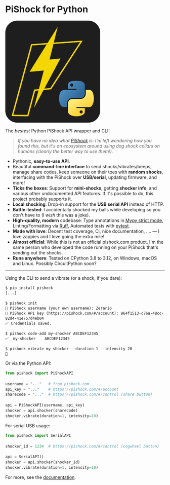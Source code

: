 # PiShock for Python

![Python PiShock Logo](docs/_static/logo.png)

The *bestest* Python PiShock API wrapper and CLI!

> *If you have no idea what [PiShock](https://pishock.com/#/?campaign=zerario) is: I'm left wondering how you found this, but it's an ecosystem around using dog shock collars on humans (clearly the better way to use them!).*

- Pythonic, **easy-to-use API**.
- Beautiful **command-line interface** to send shocks/vibrates/beeps, manage share codes, keep someone on their toes with **random shocks**, interfacing with the PiShock over **USB/serial**, updating firmware, and more!
- **Ticks the boxes**: Support for **mini-shocks**, getting **shocker info**, and various other undocumented API features. If it's possible to do, this project probably supports it.
- **Local shocking**: Drop-in support for the **USB serial API** instead of HTTP.
- **Battle-tested**: I accidentally shocked my balls while developing so you don't have to (I *wish* this was a joke).
- **High-quality, modern** codebase: Type annotations in [Mypy strict mode](https://mypy.readthedocs.io/en/stable/), Linting/Formatting via [Ruff](https://docs.astral.sh/ruff/), Automated tests with [pytest](https://docs.pytest.org/).
- **Made with love**: Decent test coverage, CI, nice documentation, …. — I love zappies and I love going the extra mile!
- **Almost official**: While this is not an official pishock.com product, I'm the same person who developed the code running on your PiShock that's sending out the shocks.
- **Runs anywhere**: Tested on CPython 3.8 to 3.12, on Windows, macOS and Linux. Possibly CircuitPython soon?

---

Using the CLI to send a vibrate (or a shock, if you dare):

```console
$ pip install pishock
[...]

$ pishock init
👤 PiShock username (your own username): Zerario
🔑 PiShock API key (https://pishock.com/#/account): 964f1513-c76a-48cc-82d4-41e757d4eb04
✅ Credentials saved.

$ pishock code-add my-shocker ABCDEF12345
✅  my-shocker    ABCDEF12345

$ pishock vibrate my-shocker --duration 1 --intensity 20
📳
```

Or via the Python API:

```python
from pishock import PiShockAPI

username = "..."   # from pishock.com
api_key = "..."    # https://pishock.com/#/account
sharecode = "..."  # https://pishock.com/#/control (share button)

api = PiShockAPI(username, api_key)
shocker = api.shocker(sharecode)
shocker.vibrate(duration=1, intensity=10)
```

For serial USB usage:

```python
from pishock import SerialAPI

shocker_id = 1234  # https://pishock.com/#/control (cogwheel button)

api = SerialAPI()
shocker = api.shocker(shocker_id)
shocker.vibrate(duration=1, intensity=10)
```

For more, see the [documentation](https://python-pishock.readthedocs.io/#full-documentation).
